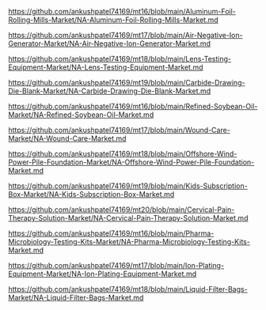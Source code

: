 <p><a href="https://github.com/ankushpatel74169/mt16/blob/main/Aluminum-Foil-Rolling-Mills-Market/NA-Aluminum-Foil-Rolling-Mills-Market.md">https://github.com/ankushpatel74169/mt16/blob/main/Aluminum-Foil-Rolling-Mills-Market/NA-Aluminum-Foil-Rolling-Mills-Market.md</a></p><p><a href="https://github.com/ankushpatel74169/mt17/blob/main/Air-Negative-Ion-Generator-Market/NA-Air-Negative-Ion-Generator-Market.md">https://github.com/ankushpatel74169/mt17/blob/main/Air-Negative-Ion-Generator-Market/NA-Air-Negative-Ion-Generator-Market.md</a></p><p><a href="https://github.com/ankushpatel74169/mt18/blob/main/Lens-Testing-Equipment-Market/NA-Lens-Testing-Equipment-Market.md">https://github.com/ankushpatel74169/mt18/blob/main/Lens-Testing-Equipment-Market/NA-Lens-Testing-Equipment-Market.md</a></p><p><a href="https://github.com/ankushpatel74169/mt19/blob/main/Carbide-Drawing-Die-Blank-Market/NA-Carbide-Drawing-Die-Blank-Market.md">https://github.com/ankushpatel74169/mt19/blob/main/Carbide-Drawing-Die-Blank-Market/NA-Carbide-Drawing-Die-Blank-Market.md</a></p><p><a href="https://github.com/ankushpatel74169/mt16/blob/main/Refined-Soybean-Oil-Market/NA-Refined-Soybean-Oil-Market.md">https://github.com/ankushpatel74169/mt16/blob/main/Refined-Soybean-Oil-Market/NA-Refined-Soybean-Oil-Market.md</a></p><p><a href="https://github.com/ankushpatel74169/mt17/blob/main/Wound-Care-Market/NA-Wound-Care-Market.md">https://github.com/ankushpatel74169/mt17/blob/main/Wound-Care-Market/NA-Wound-Care-Market.md</a></p><p><a href="https://github.com/ankushpatel74169/mt18/blob/main/Offshore-Wind-Power-Pile-Foundation-Market/NA-Offshore-Wind-Power-Pile-Foundation-Market.md">https://github.com/ankushpatel74169/mt18/blob/main/Offshore-Wind-Power-Pile-Foundation-Market/NA-Offshore-Wind-Power-Pile-Foundation-Market.md</a></p><p><a href="https://github.com/ankushpatel74169/mt19/blob/main/Kids-Subscription-Box-Market/NA-Kids-Subscription-Box-Market.md">https://github.com/ankushpatel74169/mt19/blob/main/Kids-Subscription-Box-Market/NA-Kids-Subscription-Box-Market.md</a></p><p><a href="https://github.com/ankushpatel74169/mt20/blob/main/Cervical-Pain-Therapy-Solution-Market/NA-Cervical-Pain-Therapy-Solution-Market.md">https://github.com/ankushpatel74169/mt20/blob/main/Cervical-Pain-Therapy-Solution-Market/NA-Cervical-Pain-Therapy-Solution-Market.md</a></p><p><a href="https://github.com/ankushpatel74169/mt16/blob/main/Pharma-Microbiology-Testing-Kits-Market/NA-Pharma-Microbiology-Testing-Kits-Market.md">https://github.com/ankushpatel74169/mt16/blob/main/Pharma-Microbiology-Testing-Kits-Market/NA-Pharma-Microbiology-Testing-Kits-Market.md</a></p><p><a href="https://github.com/ankushpatel74169/mt17/blob/main/Ion-Plating-Equipment-Market/NA-Ion-Plating-Equipment-Market.md">https://github.com/ankushpatel74169/mt17/blob/main/Ion-Plating-Equipment-Market/NA-Ion-Plating-Equipment-Market.md</a></p><p><a href="https://github.com/ankushpatel74169/mt18/blob/main/Liquid-Filter-Bags-Market/NA-Liquid-Filter-Bags-Market.md">https://github.com/ankushpatel74169/mt18/blob/main/Liquid-Filter-Bags-Market/NA-Liquid-Filter-Bags-Market.md</a></p>

